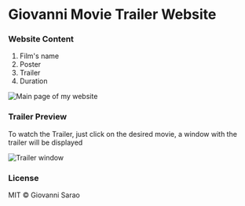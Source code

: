 # Giovanni Movie Trailer Website 



### Website Content

1. Film's name
2. Poster
3. Trailer
3. Duration

![Main page of my website](https://ibb.co/XYWTpCm)

### Trailer Preview

To watch the Trailer, just click on the desired movie, a window with the trailer will be displayed

![Trailer window](https://ibb.co/CBXG3Bb)

### License
MIT © Giovanni Sarao
